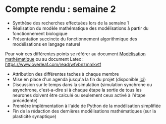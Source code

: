 # Compte rendu : semaine 2

- Synthèse des recherches effectuées lors de la semaine 1
- Réalisation du modèle mathématique des modélisations à partir du fonctionnement biologique
- Présentation succincte du fonctionnement algorithmique des modélisations en langage naturel

Pour voir ces différentes points se référer au document [Modélisation mathématique](/reseau-neuronal-biologique-theorie.pdf) ou au document Latex : https://www.overleaf.com/read/wfvbnzmmkvtf

- Attribution des différentes taches à chaque membre 
- Mise en place d'un agenda jusqu'a la fin du projet (disponible [ici](https://drive.google.com/open?id=1Vw6gvXTmE5HrGNWk1n0so6Bvhxphmd_pP5HaBENPydw))
- Discussion sur le temps dans la simulation (simulation synchrone ou asynchrone, c'est-a-dire si à chaque étape la sortie de tous les neurones doivent être calculé ou seulement ceux activé à l'étape précédente)
- Première implémentation à l'aide de Python de la modélisation simplifiée
- Fin de la rédaction des dernières modélisations mathématiques (sur la plasticité synaptique)
